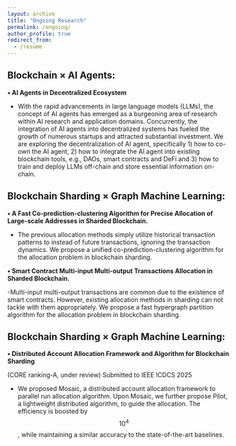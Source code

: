 ```yaml
---
layout: archive
title: "Ongoing Research"
permalink: /ongoing/
author_profile: true
redirect_from:
  - /resume
---
```


Blockchain × AI Agents:
-
  
**• AI Agents in Decentralized Ecosystem**

- With the rapid advancements in large language models (LLMs), the concept of AI agents has emerged as a burgeoning area of research within AI research and application domains. Concurrently, the integration of AI agents into decentralized systems has fueled the growth of numerous startups and attracted substantial investment. We are exploring the decentralization of AI agent, specifically 1) how to co-own the AI agent, 2) how to integrate the AI agent into existing blockchain tools, e.g., DAOs, smart contracts and DeFi and 3) how to train and deploy LLMs off-chain and store essential information on-chain.

Blockchain Sharding × Graph Machine Learning:
-

**• A Fast Co-prediction-clustering Algorithm for Precise Allocation of Large-scale Addresses in Sharded Blockchain.**

- The previous allocation methods simply utilize historical transaction patterns to instead of future transactions, ignoring the transaction dynamics. We propose a unified co-prediction-clustering algorithm for the allocation problem in blockchain sharding.
  
**• Smart Contract Multi-input Multi-output Transactions Allocation in Sharded Blockchain.**
  
-Multi-input multi-output transactions are common due to the existence of smart contracts. However, existing allocation methods in sharding can not tackle with them appropriately. We propose a fast hypergraph partition algorithm for the allocation problem in blockchain sharding.

Blockchain Sharding × Graph Machine Learning:
-

**• Distributed Account Allocation Framework and Algorithm for Blockchain Sharding**

(CORE ranking-A, under review) Submitted to IEEE ICDCS 2025

- We proposed Mosaic, a distributed account allocation framework to parallel run allocation algorithm. Upon Mosaic, we further propose Pilot, a lightweight distributed algorithm, to guide the allocation. The efficiency is boosted by $$10^4$$, while maintaining a similar accuracy to the state-of-the-art baselines.
